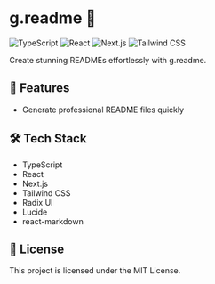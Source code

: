 # g.readme 📝

![TypeScript](https://img.shields.io/badge/TypeScript-blue?logo=typescript)
![React](https://img.shields.io/badge/React-blue?logo=react)
![Next.js](https://img.shields.io/badge/Next.js-black?logo=next.js)
![Tailwind CSS](https://img.shields.io/badge/Tailwind%20CSS-blue?logo=tailwind-css)

Create stunning READMEs effortlessly with g.readme.

## 🌟 Features

- Generate professional README files quickly

## 🛠️ Tech Stack

- TypeScript
- React
- Next.js
- Tailwind CSS
- Radix UI
- Lucide
- react-markdown

## 📄 License

This project is licensed under the MIT License.